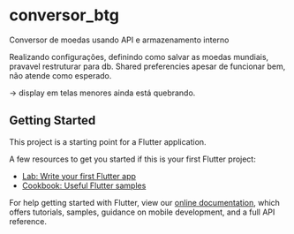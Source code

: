 # conversor_btg

Conversor de moedas usando API e armazenamento interno 

Realizando configurações, definindo como salvar as moedas mundiais, pravavel restruturar para db. 
Shared preferencies apesar de funcionar bem, não atende como esperado. 

-> display em telas menores ainda está quebrando. 

## Getting Started

This project is a starting point for a Flutter application.

A few resources to get you started if this is your first Flutter project:

- [Lab: Write your first Flutter app](https://flutter.dev/docs/get-started/codelab)
- [Cookbook: Useful Flutter samples](https://flutter.dev/docs/cookbook)

For help getting started with Flutter, view our
[online documentation](https://flutter.dev/docs), which offers tutorials,
samples, guidance on mobile development, and a full API reference.
